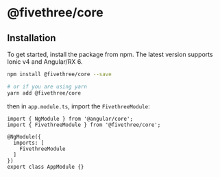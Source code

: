 # @fivethree/core

## Installation
To get started, install the package from npm. The latest version supports Ionic v4 and Angular/RX 6.

```bash
npm install @fivethree/core --save

# or if you are using yarn
yarn add @fivethree/core
```

then in `app.module.ts`, import the `FivethreeModule`:

```TS
import { NgModule } from '@angular/core';
import { FivethreeModule } from '@fivethree/core';

@NgModule({
  imports: [
    FivethreeModule
  ]
})
export class AppModule {}
```